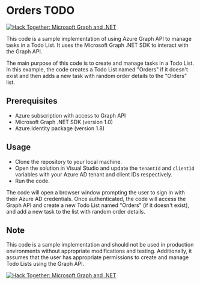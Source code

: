 # Orders TODO

[![Hack Together: Microsoft Graph and .NET](https://img.shields.io/badge/Microsoft%20-Hack--Together-orange?style=for-the-badge&logo=microsoft)](https://github.com/microsoft/hack-together)

This code is a sample implementation of using Azure Graph API to manage tasks in a Todo List. It uses the Microsoft Graph .NET SDK to interact with the Graph API.

The main purpose of this code is to create and manage tasks in a Todo List. In this example, the code creates a Todo List named "Orders" if it doesn't exist and then adds a new task with random order details to the "Orders" list.

## Prerequisites
- Azure subscription with access to Graph API
- Microsoft Graph .NET SDK (version 1.0)
- Azure.Identity package (version 1.8)

## Usage
- Clone the repository to your local machine.
- Open the solution in Visual Studio and update the `tenantId` and `clientId` variables with your Azure AD tenant and client IDs respectively.
- Run the code.

The code will open a browser window prompting the user to sign in with their Azure AD credentials. Once authenticated, the code will access the Graph API and create a new Todo List named "Orders" (if it doesn't exist), and add a new task to the list with random order details.

## Note
This code is a sample implementation and should not be used in production environments without appropriate modifications and testing. Additionally, it assumes that the user has appropriate permissions to create and manage Todo Lists using the Graph API.

[![Hack Together: Microsoft Graph and .NET](https://img.shields.io/badge/Microsoft%20-Hack--Together-orange?style=for-the-badge&logo=microsoft)](https://github.com/microsoft/hack-together)